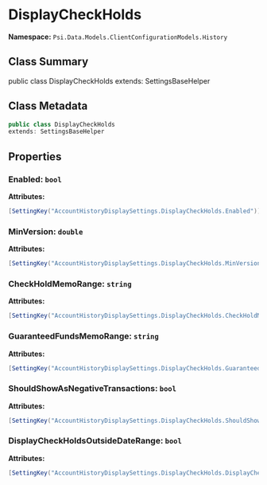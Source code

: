 # DisplayCheckHolds

**Namespace:** `Psi.Data.Models.ClientConfigurationModels.History`

## Class Summary

public class DisplayCheckHolds
extends: SettingsBaseHelper

## Class Metadata

```typescript
public class DisplayCheckHolds
extends: SettingsBaseHelper
```

## Properties

### Enabled: `bool`

**Attributes:**
```csharp
[SettingKey("AccountHistoryDisplaySettings.DisplayCheckHolds.Enabled")]
```

### MinVersion: `double`

**Attributes:**
```csharp
[SettingKey("AccountHistoryDisplaySettings.DisplayCheckHolds.MinVersion")]
```

### CheckHoldMemoRange: `string`

**Attributes:**
```csharp
[SettingKey("AccountHistoryDisplaySettings.DisplayCheckHolds.CheckHoldMemoRange")]
```

### GuaranteedFundsMemoRange: `string`

**Attributes:**
```csharp
[SettingKey("AccountHistoryDisplaySettings.DisplayCheckHolds.GuaranteedFundsMemoRange")]
```

### ShouldShowAsNegativeTransactions: `bool`

**Attributes:**
```csharp
[SettingKey("AccountHistoryDisplaySettings.DisplayCheckHolds.ShouldShowAsNegativeTransactions")]
```

### DisplayCheckHoldsOutsideDateRange: `bool`

**Attributes:**
```csharp
[SettingKey("AccountHistoryDisplaySettings.DisplayCheckHolds.DisplayCheckHoldsOutsideDateRange")]
```
